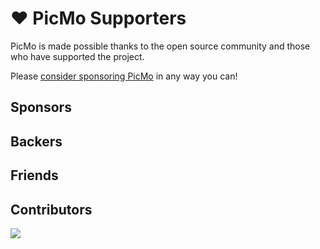 # ❤️ PicMo Supporters

PicMo is made possible thanks to the open source community and those who have supported the project.

Please [consider sponsoring PicMo](https://github.com/sponsors/joeattardi) in any way you can!

## Sponsors

## Backers

## Friends

## Contributors

<a href="https://github.com/joeattardi/picmo/graphs/contributors">
  <img src="https://contrib.rocks/image?repo=joeattardi/picmo" />
</a>
